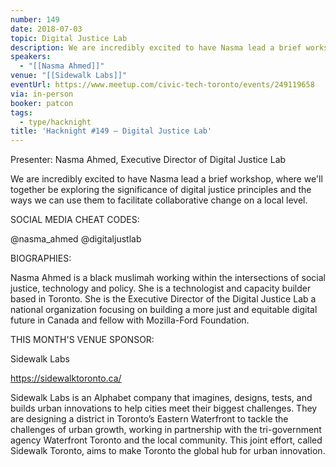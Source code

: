 ```yaml
---
number: 149
date: 2018-07-03
topic: Digital Justice Lab
description: We are incredibly excited to have Nasma lead a brief workshop, where we'll together be exploring the significance of digital justice principles and the ways we can use them to facilitate collaborative change on a local level.
speakers:
  - "[[Nasma Ahmed]]"
venue: "[[Sidewalk Labs]]"
eventUrl: https://www.meetup.com/civic-tech-toronto/events/249119658
via: in-person
booker: patcon
tags:
  - type/hacknight
title: 'Hacknight #149 – Digital Justice Lab'
---
```


Presenter: Nasma Ahmed, Executive Director of Digital Justice Lab

We are incredibly excited to have Nasma lead a brief workshop, where we'll together be exploring the significance of digital justice principles and the ways we can use them to facilitate collaborative change on a local level.

SOCIAL MEDIA CHEAT CODES:

@nasma_ahmed @digitaljustlab

BIOGRAPHIES:

Nasma Ahmed is a black muslimah working within the intersections of social justice, technology and policy. She is a technologist and capacity builder based in Toronto. She is the Executive Director of the Digital Justice Lab a national organization focusing on building a more just and equitable digital future in Canada and fellow with Mozilla-Ford Foundation.

THIS MONTH'S VENUE SPONSOR:

Sidewalk Labs

https://sidewalktoronto.ca/

Sidewalk Labs is an Alphabet company that imagines, designs, tests, and builds urban innovations to help cities meet their biggest challenges. They are designing a district in Toronto’s Eastern Waterfront to tackle the challenges of urban growth, working in partnership with the tri-government agency Waterfront Toronto and the local community. This joint effort, called Sidewalk Toronto, aims to make Toronto the global hub for urban innovation.

